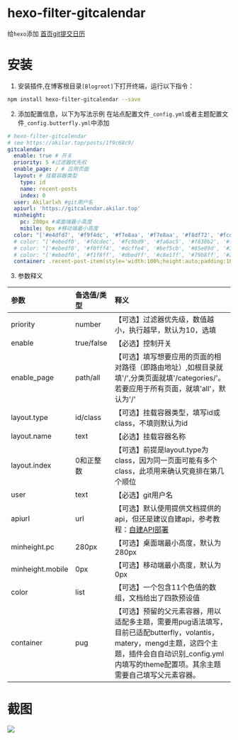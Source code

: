 # hexo-filter-gitcalendar

给`hexo`添加 [首页git提交日历](https://akilar.top/posts/1f9c68c9/)

# 安装

1. 安装插件,在博客根目录`[Blogroot]`下打开终端，运行以下指令：
  ```bash
  npm install hexo-filter-gitcalendar --save
  ```

2. 添加配置信息，以下为写法示例
  在站点配置文件`_config.yml`或者主题配置文件`_config.butterfly.yml`中添加

  ```yaml
  # hexo-filter-gitcalendar
  # see https://akilar.top/posts/1f9c68c9/
  gitcalendar:
    enable: true # 开关
    priority: 5 #过滤器优先权
    enable_page: / # 应用页面
    layout: # 挂载容器类型
      type: id
      name: recent-posts
      index: 0
    user: Akilarlxh #git用户名
    apiurl: 'https://gitcalendar.akilar.top'
    minheight:
      pc: 280px #桌面端最小高度
      mibile: 0px #移动端最小高度
    color: "['#e4dfd7', '#f9f4dc', '#f7e8aa', '#f7e8aa', '#f8df72', '#fcd217', '#fcc515', '#f28e16', '#fb8b05', '#d85916', '#f43e06']" #橘黄色调
    # color: "['#ebedf0', '#fdcdec', '#fc9bd9', '#fa6ac5', '#f838b2', '#f5089f', '#c4067e', '#92055e', '#540336', '#48022f', '#30021f']" #浅紫色调
    # color: "['#ebedf0', '#f0fff4', '#dcffe4', '#bef5cb', '#85e89d', '#34d058', '#28a745', '#22863a', '#176f2c', '#165c26', '#144620']" #翠绿色调
    # color: "['#ebedf0', '#f1f8ff', '#dbedff', '#c8e1ff', '#79b8ff', '#2188ff', '#0366d6', '#005cc5', '#044289', '#032f62', '#05264c']" #天青色调
    container: .recent-post-item(style='width:100%;height:auto;padding:10px;') #父元素容器，需要使用pug语法
  ```
3. 参数释义

  |参数|备选值/类型|释义|
  |:--|:--|:--|
  |priority|number|【可选】过滤器优先级，数值越小，执行越早，默认为10，选填|
  |enable|true/false|【必选】控制开关|
  |enable_page|path/all|【可选】填写想要应用的页面的相对路径（即路由地址）,如根目录就填'/',分类页面就填'/categories/'。若要应用于所有页面，就填'all'，默认为'/'|
  |layout.type|id/class|【可选】挂载容器类型，填写id或class，不填则默认为id|
  |layout.name|text|【必选】挂载容器名称|
  |layout.index|0和正整数|【可选】前提是layout.type为class，因为同一页面可能有多个class，此项用来确认究竟排在第几个顺位|
  |user|text|【必选】git用户名|
  |apiurl|url|【可选】默认使用提供文档提供的api，但还是建议自建api，参考教程：[自建API部署](https://akilar.top/posts/1f9c68c9/#自建API部署)|
  |minheight.pc|280px|【可选】桌面端最小高度，默认为280px|
  |minheight.mobile|0px|【可选】移动端最小高度，默认为0px|
  |color|list|【可选】一个包含11个色值的数组，文档给出了四款预设值|
  |container|pug|【可选】预留的父元素容器，用以适配多主题，需要用pug语法填写，目前已适配butterfly，volantis，matery，mengd主题，这四个主题，插件会自自动识别_config.yml内填写的theme配置项。其余主题需要自己填写父元素容器。|
# 截图
  ![](https://cdn.jsdelivr.net/npm/hexo-filter-gitcalendar/lib/gitcalendar.png)
